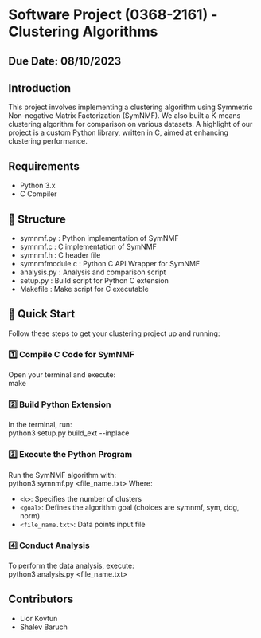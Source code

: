 # Software Project (0368-2161) - Clustering Algorithms
## Due Date: 08/10/2023

## Introduction
This project involves implementing a clustering algorithm using Symmetric Non-negative Matrix Factorization (SymNMF). We also built a K-means clustering algorithm for comparison on various datasets. A highlight of our project is a custom Python library, written in C, aimed at enhancing clustering performance.

## Requirements
- Python 3.x
- C Compiler

## 📂 Structure
- symnmf.py : Python implementation of SymNMF  
- symnmf.c : C implementation of SymNMF  
- symnmf.h : C header file  
- symnmfmodule.c : Python C API Wrapper for SymNMF  
- analysis.py : Analysis and comparison script  
- setup.py : Build script for Python C extension  
- Makefile : Make script for C executable  

## 🚀 Quick Start

Follow these steps to get your clustering project up and running:

### 1️⃣ Compile C Code for SymNMF
Open your terminal and execute:  
make


### 2️⃣ Build Python Extension
In the terminal, run:  
python3 setup.py build_ext --inplace

### 3️⃣ Execute the Python Program
Run the SymNMF algorithm with:  
python3 symnmf.py <k> <goal> <file_name.txt>
Where:
- `<k>`: Specifies the number of clusters
- `<goal>`: Defines the algorithm goal (choices are symnmf, sym, ddg, norm)
- `<file_name.txt>`: Data points input file

### 4️⃣ Conduct Analysis
To perform the data analysis, execute:  
python3 analysis.py <k> <file_name.txt>



## Contributors
- Lior Kovtun
- Shalev Baruch

